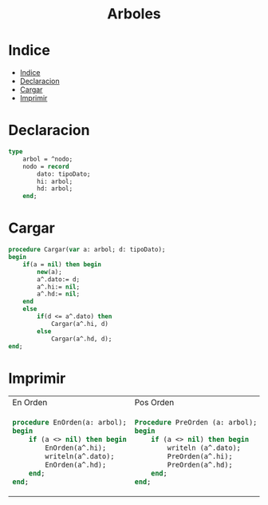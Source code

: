 <h1 align="center"> Arboles </h1>

Indice
=================

- [Indice](#indice)
- [Declaracion](#declaracion)
- [Cargar](#cargar)
- [Imprimir](#imprimir)


Declaracion
===========
```pascal
type
    arbol = ^nodo;
    nodo = record
        dato: tipoDato;
        hi: arbol;
        hd: arbol;
    end;
```

Cargar
===========
``` pascal
procedure Cargar(var a: arbol; d: tipoDato);
begin
    if(a = nil) then begin
        new(a);
        a^.dato:= d;
        a^.hi:= nil;
        a^.hd:= nil;
    end
    else
        if(d <= a^.dato) then
            Cargar(a^.hi, d)
        else
            Cargar(a^.hd, d);
end;
```

Imprimir
===========
<table>
<tr>
<td> En Orden </td> <td> Pos Orden </td><td> Pre Orden </td>
</tr>
<tr>
<td>

```pascal
procedure EnOrden(a: arbol);
begin 
    if (a <> nil) then begin
        EnOrden(a^.hi);
        writeln(a^.dato);
        EnOrden(a^.hd);
    end;
end;
```
</td>
<td>

```pascal
Procedure PreOrden (a: arbol);
begin 
    if (a <> nil) then begin
        writeln (a^.dato);   
        PreOrden(a^.hi);
        PreOrden(a^.hd);
    end;
end;
```
</td>
 <td>
  
```pascal
Procedure PosOrden (a: arbol);
begin 
    if (a <> nil) then begin
        PreOrden (a^.hi);
        PreOrden (a^.hd);
        writeln (a^.dato);
    end;
end;
```
</td>
</tr>
 
</table>
